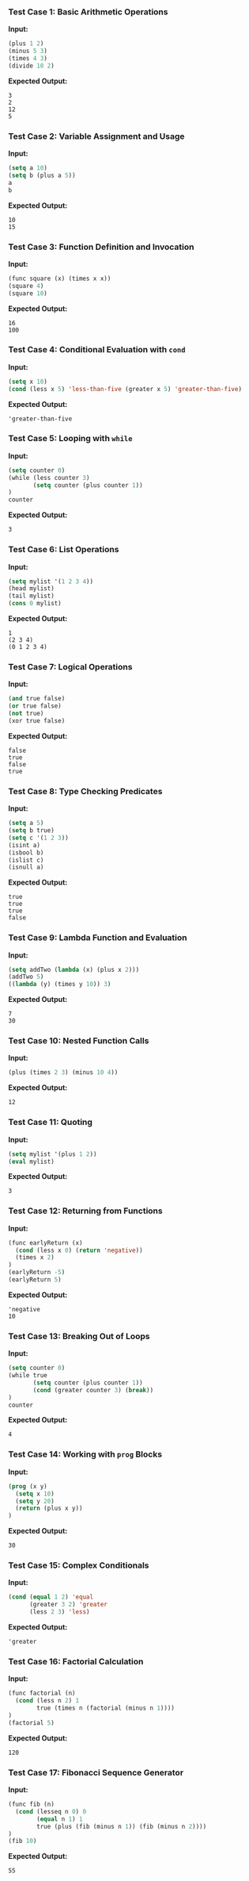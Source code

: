 ### Test Case 1: Basic Arithmetic Operations
**Input:**
```lisp
(plus 1 2)
(minus 5 3)
(times 4 3)
(divide 10 2)
```
**Expected Output:**
```
3
2
12
5
```

### Test Case 2: Variable Assignment and Usage
**Input:**
```lisp
(setq a 10)
(setq b (plus a 5))
a
b
```
**Expected Output:**
```
10
15
```

### Test Case 3: Function Definition and Invocation
**Input:**
```lisp
(func square (x) (times x x))
(square 4)
(square 10)
```
**Expected Output:**
```
16
100
```

### Test Case 4: Conditional Evaluation with `cond`
**Input:**
```lisp
(setq x 10)
(cond (less x 5) 'less-than-five (greater x 5) 'greater-than-five)
```
**Expected Output:**
```
'greater-than-five
```

### Test Case 5: Looping with `while`
**Input:**
```lisp
(setq counter 0)
(while (less counter 3)
       (setq counter (plus counter 1))
)
counter
```
**Expected Output:**
```
3
```

### Test Case 6: List Operations
**Input:**
```lisp
(setq mylist '(1 2 3 4))
(head mylist)
(tail mylist)
(cons 0 mylist)
```
**Expected Output:**
```
1
(2 3 4)
(0 1 2 3 4)
```

### Test Case 7: Logical Operations
**Input:**
```lisp
(and true false)
(or true false)
(not true)
(xor true false)
```
**Expected Output:**
```
false
true
false
true
```

### Test Case 8: Type Checking Predicates
**Input:**
```lisp
(setq a 5)
(setq b true)
(setq c '(1 2 3))
(isint a)
(isbool b)
(islist c)
(isnull a)
```
**Expected Output:**
```
true
true
true
false
```

### Test Case 9: Lambda Function and Evaluation
**Input:**
```lisp
(setq addTwo (lambda (x) (plus x 2)))
(addTwo 5)
((lambda (y) (times y 10)) 3)
```
**Expected Output:**
```
7
30
```

### Test Case 10: Nested Function Calls
**Input:**
```lisp
(plus (times 2 3) (minus 10 4))
```
**Expected Output:**
```
12
```

### Test Case 11: Quoting
**Input:**
```lisp
(setq mylist '(plus 1 2))
(eval mylist)
```
**Expected Output:**
```
3
```

### Test Case 12: Returning from Functions
**Input:**
```lisp
(func earlyReturn (x)
  (cond (less x 0) (return 'negative))
  (times x 2)
)
(earlyReturn -5)
(earlyReturn 5)
```
**Expected Output:**
```
'negative
10
```

### Test Case 13: Breaking Out of Loops
**Input:**
```lisp
(setq counter 0)
(while true
       (setq counter (plus counter 1))
       (cond (greater counter 3) (break))
)
counter
```
**Expected Output:**
```
4
```

### Test Case 14: Working with `prog` Blocks
**Input:**
```lisp
(prog (x y)
  (setq x 10)
  (setq y 20)
  (return (plus x y))
)
```
**Expected Output:**
```
30
```

### Test Case 15: Complex Conditionals
**Input:**
```lisp
(cond (equal 1 2) 'equal
      (greater 3 2) 'greater
      (less 2 3) 'less)
```
**Expected Output:**
```
'greater
```

### Test Case 16: Factorial Calculation
**Input:**
```lisp
(func factorial (n)
  (cond (less n 2) 1
        true (times n (factorial (minus n 1))))
)
(factorial 5)
```

**Expected Output:**
```
120
```

### Test Case 17: Fibonacci Sequence Generator
**Input:**
```lisp
(func fib (n)
  (cond (lesseq n 0) 0
        (equal n 1) 1
        true (plus (fib (minus n 1)) (fib (minus n 2))))
)
(fib 10)
```

**Expected Output:**
```
55
```
